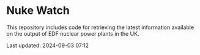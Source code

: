# Nuke Watch

This repository includes code for retrieving the latest information available on the output of EDF nuclear power plants in the UK.

Last updated: 2024-09-03 07:12